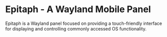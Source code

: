 # Epitaph - A Wayland Mobile Panel

Epitaph is a Wayland panel focused on providing a touch-friendly interface for
displaying and controlling commonly accessed OS functionality.
